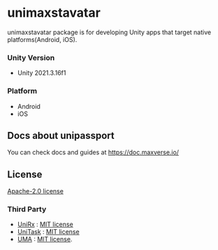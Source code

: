 # unimaxstavatar

unimaxstavatar package is for developing Unity apps that target native platforms(Android, iOS).

### Unity Version
* Unity 2021.3.16f1

### Platform
* Android
* iOS

## Docs about unipassport
You can check docs and guides at https://doc.maxverse.io/

## License
[Apache-2.0 license](LICENSE)

### Third Party
* [UniRx](https://github.com/neuecc/UniRx.git) : [MIT license](https://github.com/neuecc/UniRx/blob/master/LICENSE)
* [UniTask](https://github.com/Cysharp/UniTask.git) : [MIT license](https://github.com/Cysharp/UniTask/blob/master/LICENSE)
* [UMA](https://github.com/umasteeringgroup/UMA.git) : [MIT license](https://github.com/umasteeringgroup/UMA/blob/master/LICENSE).
